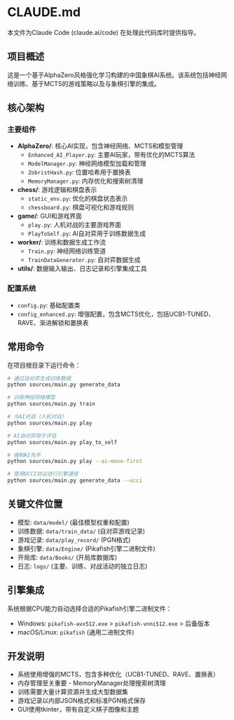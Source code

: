 # CLAUDE.md

本文件为Claude Code (claude.ai/code) 在处理此代码库时提供指导。

## 项目概述

这是一个基于AlphaZero风格强化学习构建的中国象棋AI系统。该系统包括神经网络训练、基于MCTS的游戏策略以及与象棋引擎的集成。

## 核心架构

### 主要组件
- **AlphaZero/**: 核心AI实现，包含神经网络、MCTS和模型管理
  - `Enhanced_AI_Player.py`: 主要AI玩家，带有优化的MCTS算法
  - `ModelManager.py`: 神经网络模型加载和管理  
  - `ZobristHash.py`: 位置哈希用于置换表
  - `MemoryManager.py`: 内存优化和搜索树清理
- **chess/**: 游戏逻辑和棋盘表示
  - `static_env.py`: 优化的棋盘状态表示
  - `chessboard.py`: 棋盘可视化和游戏规则
- **game/**: GUI和游戏界面
  - `play.py`: 人机对战的主要游戏界面
  - `PlayToSelf.py`: AI自对弈用于训练数据生成
- **worker/**: 训练和数据生成工作流
  - `Train.py`: 神经网络训练管道
  - `TrainDataGenerater.py`: 自对弈数据生成
- **utils/**: 数据输入输出、日志记录和引擎集成工具

### 配置系统
- `config.py`: 基础配置类
- `config_enhanced.py`: 增强配置，包含MCTS优化，包括UCB1-TUNED、RAVE、渐进解锁和置换表

## 常用命令

在项目根目录下运行命令：

```bash
# 通过自对弈生成训练数据
python sources/main.py generate_data

# 训练神经网络模型
python sources/main.py train

# 与AI对战（人机对战）
python sources/main.py play

# AI自对弈用于评估
python sources/main.py play_to_self

# 强制AI先手
python sources/main.py play --ai-move-first

# 使用UCCI协议进行引擎通信
python sources/main.py generate_data --ucci
```

## 关键文件位置

- 模型: `data/model/` (最佳模型权重和配置)
- 训练数据: `data/train_data/` (自对弈游戏记录)
- 游戏记录: `data/play_record/` (PGN格式)
- 象棋引擎: `data/Engine/` (Pikafish引擎二进制文件)
- 开局库: `data/Books/` (开局库数据库)
- 日志: `logs/` (主要、训练、对战活动的独立日志)

## 引擎集成

系统根据CPU能力自动选择合适的Pikafish引擎二进制文件：
- Windows: `pikafish-avx512.exe` > `pikafish-vnni512.exe` > 后备版本
- macOS/Linux: `pikafish` (通用二进制文件)

## 开发说明

- 系统使用增强的MCTS，包含多种优化（UCB1-TUNED、RAVE、置换表）
- 内存管理至关重要 - MemoryManager处理搜索树清理
- 训练需要大量计算资源并生成大型数据集
- 游戏记录以内部JSON格式和标准PGN格式保存
- GUI使用tkinter，带有自定义棋子图像和主题